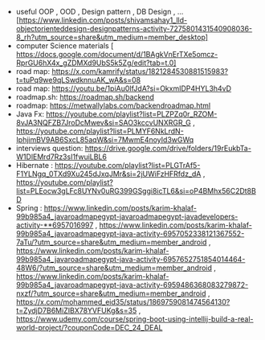 
- useful OOP , OOD , Design pattern , DB Design , ...[https://www.linkedin.com/posts/shivamsahay1_lld-objectorienteddesign-designpatterns-activity-7275801431540908036-8_rh?utm_source=share&utm_medium=member_desktop]
- computer Science materials [ https://docs.google.com/document/d/1BAgkVnErTXe5omcz-RprGU6hX4x_gZDMXd9UbS5k5Zg/edit?tab=t.0]
- road map: https://x.com/kamrify/status/1821284530881515983?t=tuPq9we9qLSwdknnuAK_wA&s=08
- road map: https://youtu.be/1piAu0IfJdA?si=OkxmIDP4HYL3h4vD
- roadmap.sh: https://roadmap.sh/backend
- roadmap: https://metwallylabs.com/backendroadmap.html
- Java Fx: https://youtube.com/playlist?list=PLZPZq0r_RZOM-8vJA3NQFZB7JroDcMwev&si=SAO3kccvUNXRGR_G , https://youtube.com/playlist?list=PLMYF6NkLrdN-IphjimBV9AB6SxcL85aqW&si=7MwmE4noyId3wGWq
- interviews question: https://drive.google.com/drive/folders/19rEukbTa-W1DlEMrd7Rz3sI1fwuiLBL6
- Hibernate : https://youtube.com/playlist?list=PLGTrAf5-F1YLNgq_0TXd9Xu245dJxqJMr&si=2jUWiFzHFRfdz_dA , https://youtube.com/playlist?list=PLEocw3gLFc8UYNv0uRG399GSggi8icTL6&si=oP4BMhx56C2Dt8BD
- Spring : https://www.linkedin.com/posts/karim-khalaf-99b985a4_javaroadmapegypt-javaroadmapegypt-javadevelopers-activity-**6957016997 , https://www.linkedin.com/posts/karim-khalaf-99b985a4_javaroadmapegypt-java-activity-6957052338121367552-7aTu/?utm_source=share&utm_medium=member_android , https://www.linkedin.com/posts/karim-khalaf-99b985a4_javaroadmapegypt-java-activity-6957652751854014464-48W6/?utm_source=share&utm_medium=member_android , https://www.linkedin.com/posts/karim-khalaf-99b985a4_javaroadmapegypt-java-activity-6959486368083279872-nxzf/?utm_source=share&utm_medium=member_android , https://x.com/mohammed_eid35/status/1869759081474564130?t=ZydjD7B6MiZIBX78YVFUKg&s=35 , https://www.udemy.com/course/spring-boot-using-intellij-build-a-real-world-project/?couponCode=DEC_24_DEAL